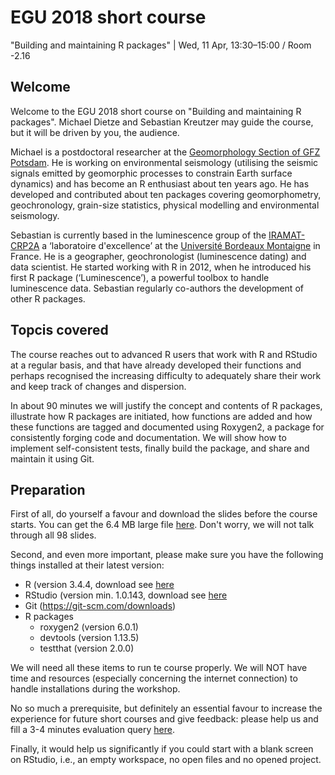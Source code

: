 # EGU 2018 short course 

"Building and maintaining R packages" | Wed, 11 Apr, 13:30–15:00 / Room -2.16

## Welcome 

Welcome to the EGU 2018 short course on "Building and maintaining R packages". Michael Dietze and Sebastian Kreutzer may guide the course, but it will be driven by you, the audience. 

Michael is a postdoctoral researcher at the [Geomorphology Section of GFZ Potsdam](https://www.gfz-potsdam.de/en/staff/michael-dietze/). He is working on environmental seismology (utilising the seismic signals emitted by geomorphic processes to constrain Earth surface dynamics) and has become an R enthusiast about ten years ago. He has developed and contributed about ten packages covering geomorphometry, geochronology, grain-size statistics, physical modelling and environmental seismology.

Sebastian is currently based in the luminescence group of the [IRAMAT-CRP2A](http://www.iramat-crp2a.cnrs.fr/) a ‘laboratoire d'excellence’ at the [Université Bordeaux Montaigne](http://www.u-bordeaux-montaigne.fr/fr/index.html) in France. He is a geographer, geochronologist (luminescence dating) and data scientist. He started working with R in 2012, when he introduced his first R package (‘Luminescence’), a powerful toolbox to handle luminescence data. Sebastian regularly co-authors the development of other R packages.

## Topcis covered

The course reaches out to advanced R users that work with R and RStudio at a regular basis, and that have already developed their functions and perhaps recognised the increasing difficulty to adequately share their work and keep track of changes and dispersion.

In about 90 minutes we will justify the concept and contents of R packages, illustrate how R packages are initiated, how functions are added and how these functions are tagged and documented using Roxygen2, a package for consistently forging code and documentation. We will show how to implement self-consistent tests, finally build the package, and share and maintain it using Git.

## Preparation

First of all, do yourself a favour and download the slides before the course starts. You can get the 6.4 MB large file [here](https://github.com/R-Lum/EGU2018/blob/master/R_course_egu_2018.html.zip?raw=true). Don't worry, we will not talk through all 98 slides. 

Second, and even more important, please make sure you have the following things installed at their latest version:

- R (version 3.4.4, download see [here](https://cloud.r-project.org)
- RStudio (version min. 1.0.143, download see [here](https://www.rstudio.com/products/rstudio/download/)
- Git (https://git-scm.com/downloads)
- R packages 
     + roxygen2 (version 6.0.1)
     + devtools (version 1.13.5)
     + testthat (version 2.0.0)
     
We will need all these items to run te course properly. We will NOT have time and resources (especially concerning the internet connection) to handle installations during the workshop.

No so much a prerequisite, but definitely an essential favour to increase the experience for future short courses and give feedback: please help us and fill a 3-4 minutes evaluation query [here](https://docs.google.com/forms/d/e/1FAIpQLSdbhcwH_-_qVA5OxJzYyRrEtbzdRF3yE49JAsAOFcYqKKCi5g/viewform).

Finally, it would help us significantly if you could start with a blank screen on RStudio, i.e., an empty workspace, no open files and no opened project. 

